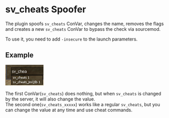 # sv_cheats Spoofer
The plugin spoofs `sv_cheats` ConVar, changes the name, removes the flags and creates a new `sv_cheats` ConVar to bypass the check via sourcemod.

To use it, you need to add `-insecure` to the launch parameters.

## Example

![0](/screenshot/example.png)

The first ConVar(`sv_cheats`) does nothing, but when `sv_cheats` is changed by the server, it will also change the value.  
The second one(`sv_cheats_xxxxx`) works like a regular `sv_cheats`, but you can change the value at any time and use cheat commands.